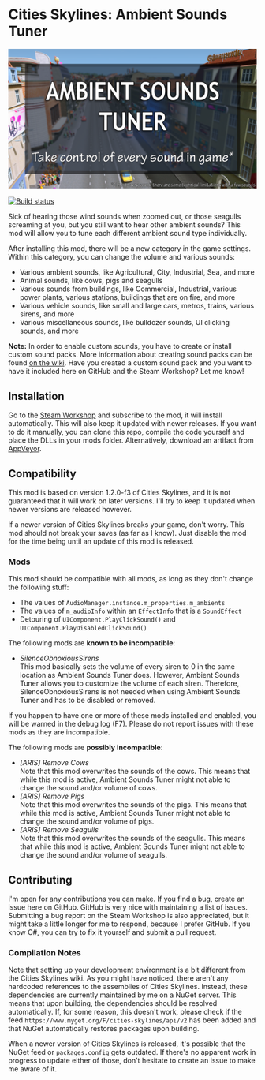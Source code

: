 # Cities Skylines: Ambient Sounds Tuner
![Preview](PreviewImage.png)

[![Build status](https://ci.appveyor.com/api/projects/status/pt4toy5d9o5mb1bo/branch/master?svg=true)](https://ci.appveyor.com/project/Archomeda/csl-ambient-sounds-tuner/branch/master)

Sick of hearing those wind sounds when zoomed out, or those seagulls screaming
at you, but you still want to hear other ambient sounds? This mod will allow you
to tune each different ambient sound type individually.

After installing this mod, there will be a new category in the game settings.
Within this category, you can change the volume and various sounds:
- Various ambient sounds, like Agricultural, City, Industrial, Sea, and more
- Animal sounds, like cows, pigs and seagulls
- Various sounds from buildings, like Commercial, Industrial, various power
  plants, various stations, buildings that are on fire, and more
- Various vehicle sounds, like small and large cars, metros, trains, various
  sirens, and more
- Various miscellaneous sounds, like bulldozer sounds, UI clicking sounds, and
  more

**Note:** In order to enable custom sounds, you have to create or install custom
sound packs. More information about creating sound packs can be found
[on the wiki](https://github.com/Archomeda/csl-ambient-sounds-tuner/wiki/Creating%20Sound%20Packs).
Have you created a custom sound pack and you want to have it included here on
GitHub and the Steam Workshop? Let me know!

## Installation
Go to the
[Steam Workshop](http://steamcommunity.com/sharedfiles/filedetails/?id=455958878)
and subscribe to the mod, it will install automatically. This will also keep it
updated with newer releases. If you want to do it manually, you can clone this
repo, compile the code yourself and place the DLLs in your mods folder.
Alternatively, download an artifact from
[AppVeyor](https://ci.appveyor.com/project/Archomeda/csl-ambient-sounds-tuner/branch/master).

## Compatibility
This mod is based on version 1.2.0-f3 of Cities Skylines, and it is not
guaranteed that it will work on later versions. I'll try to keep it updated when
newer versions are released however.

If a newer version of Cities Skylines breaks your game, don't worry. This mod
should not break your saves (as far as I know). Just disable the mod for the
time being until an update of this mod is released.

### Mods
This mod should be compatible with all mods, as long as they don't change the
following stuff:
- The values of `AudioManager.instance.m_properties.m_ambients`
- The values of `m_audioInfo` within an `EffectInfo` that is a `SoundEffect`
- Detouring of `UIComponent.PlayClickSound()` and
  `UIComponent.PlayDisabledClickSound()`

The following mods are **known to be incompatible**:
- *SilenceObnoxiousSirens* <br>
  This mod basically sets the volume of every siren to 0 in the same location as
  Ambient Sounds Tuner does. However, Ambient Sounds Tuner allows you to
  customize the volume of each siren. Therefore, SilenceObnoxiousSirens is not
  needed when using Ambient Sounds Tuner and has to be disabled or removed.

If you happen to have one or more of these mods installed and enabled, you will
be warned in the debug log (F7). Please do not report issues with these mods as
they are incompatible.

The following mods are **possibly incompatible**:
- *[ARIS] Remove Cows* <br>
  Note that this mod overwrites the sounds of the cows. This means that while
  this mod is active, Ambient Sounds Tuner might not able to change the sound
  and/or volume of cows.
- *[ARIS] Remove Pigs* <br>
  Note that this mod overwrites the sounds of the pigs. This means that while
  this mod is active, Ambient Sounds Tuner might not able to change the sound
  and/or volume of pigs.
- *[ARIS] Remove Seagulls* <br>
  Note that this mod overwrites the sounds of the seagulls. This means that
  while this mod is active, Ambient Sounds Tuner might not able to change the
  sound and/or volume of seagulls.

## Contributing
I'm open for any contributions you can make. If you find a bug, create an issue
here on GitHub. GitHub is very nice with maintaining a list of issues.
Submitting a bug report on the Steam Workshop is also appreciated, but it might
take a little longer for me to respond, because I prefer GitHub. If you know C#,
you can try to fix it yourself and submit a pull request.

### Compilation Notes
Note that setting up your development environment is a bit different from the
Cities Skylines wiki. As you might have noticed, there aren't any hardcoded
references to the assemblies of Cities Skylines. Instead, these dependencies are
currently maintained by me on a NuGet server. This means that upon building, the
dependencies should be resolved automatically. If, for some reason, this doesn't
work, please check if the feed `https://www.myget.org/F/cities-skylines/api/v2`
has been added and that NuGet automatically restores packages upon building.

When a newer version of Cities Skylines is released, it's possible that the
NuGet feed or `packages.config` gets outdated. If there's no apparent work in
progress to update either of those, don't hesitate to create an issue to make me
aware of it.
